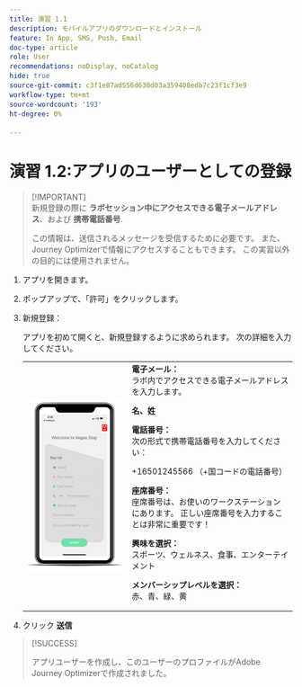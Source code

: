 ```yaml
---
title: 演習 1.1
description: モバイルアプリのダウンロードとインストール
feature: In App, SMS, Push, Email
doc-type: article
role: User
recommendations: noDisplay, noCatalog
hide: true
source-git-commit: c3f1e87ad556d630d03a359408edb7c23f1cf3e9
workflow-type: tm+mt
source-wordcount: '193'
ht-degree: 0%

---
```



# 演習 1.2:アプリのユーザーとしての登録

>[!IMPORTANT]\
>新規登録の際に **ラボセッション中にアクセスできる電子メールアドレス**、および **携帯電話番号**.
>
> この情報は、送信されるメッセージを受信するために必要です。 また、Journey Optimizerで情報にアクセスすることもできます。 この実習以外の目的には使用されません。

1. アプリを開きます。
1. ポップアップで、「許可」をクリックします。
1. 新規登録：

   アプリを初めて開くと、新規登録するように求められます。 次の詳細を入力してください。

   <table>
    <tr>
    <td>
    <div>
    <img alt="アプリの登録" src="../assets/1-2.png"/> 
    </div>
    </td>
    <td>
    <strong>電子メール： </strong><br>ラボ内でアクセスできる電子メールアドレスを入力します。
    </p><p>
    <strong>名、姓 </strong>
    </p><p>
    <strong>電話番号： </strong> <br>次の形式で携帯電話番号を入力してください： 
    <p>+16501245566 （+国コードの電話番号）
    </p><p>
    <strong>座席番号： </strong><br>座席番号は、お使いのワークステーションにあります。 正しい座席番号を入力することは非常に重要です！
    </p><p>
    <strong>興味を選択： </strong></br>スポーツ、ウェルネス、食事、エンターテイメント
    </p><p>
    <strong>メンバーシップレベルを選択： </strong></br>赤、青、緑、黄</p>
    </td>
    </tr>
    </table>

1. クリック **送信**

>[!SUCCESS]
>
>アプリユーザーを作成し、このユーザーのプロファイルがAdobe Journey Optimizerで作成されました。
